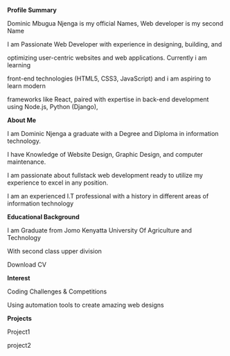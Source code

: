 **Profile Summary**

Dominic Mbugua Njenga is my official Names, Web developer is my second Name

I am Passionate Web Developer with experience in designing, building, and

optimizing user-centric websites and web applications. Currently i am learning

front-end technologies (HTML5, CSS3, JavaScript) and i am aspiring to learn modern

frameworks like React, paired with expertise in back-end development using Node.js, Python (Django),

**About Me**

I am Dominic Njenga a graduate with a Degree and Diploma in information technology.

I have Knowledge of Website Design, Graphic Design, and computer maintenance.

I am passionate about fullstack web development ready to utilize my experience to excel in any position.

I am an experienced I.T professional with a history in different areas of information technology

**Educational Background**

I am Graduate from Jomo Kenyatta University Of Agriculture and Technology

With second class upper division

Download CV

**Interest**

Coding Challenges & Competitions

Using automation tools to create amazing web designs

**Projects**

Project1

project2
